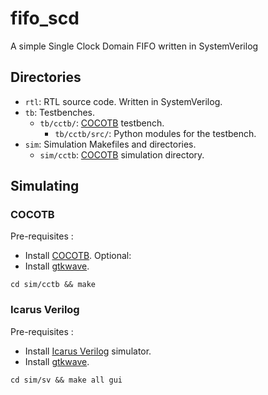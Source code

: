 # fifo_scd
A simple Single Clock Domain FIFO written in SystemVerilog

## Directories

* `rtl`: RTL source code. Written in SystemVerilog.
* `tb`: Testbenches.
  * `tb/cctb/`: [COCOTB](https://www.cocotb.org/) testbench.
    * `tb/cctb/src/`: Python modules for the testbench.
* `sim`: Simulation Makefiles and directories.
  * `sim/cctb`: [COCOTB](https://www.cocotb.org/) simulation directory.
 
## Simulating

### COCOTB
Pre-requisites : 
* Install [COCOTB](https://www.cocotb.org/).
Optional:
* Install [gtkwave](https://github.com/gtkwave/gtkwave#gtkwave).
```
cd sim/cctb && make
```
### Icarus Verilog
Pre-requisites : 
* Install [Icarus Verilog](https://github.com/steveicarus/iverilog?tab=readme-ov-file#the-icarus-verilog-compilation-system) simulator.
* Install [gtkwave](https://github.com/gtkwave/gtkwave#gtkwave).
```
cd sim/sv && make all gui
```
  

